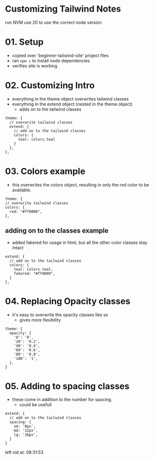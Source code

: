 # Customizing Tailwind Notes
run NVM use 20 to use the correct node version

# 01. Setup
- copied over 'beginner-tailwind-site' project files
- ran `npm i` to install node dependencies
- verifies site is working

# 02. Customizing Intro
- everything in the theme object overwrites tailwind classes
- everything in the extend object (nested in the theme object)
  - adds on to the tailwind classes
``` JS tailwind.config.js
theme: {
  // overwrite tailwind classes
  extend: {
    // add on to the tailwind classes
    colors: {
      teal: colors.teal
    }
  },
},
```

# 03. Colors example
- this overwrites the colors object, resulting in only the red color to be available.
```JS tailwind.config.js
theme: {
// overwrite tailwind classes
colors: {
  red: "#ff0000",
},
```

## adding on to the classes example
- added fakered for usage in html, but all the other color classes stay intact
``` JS tailwind.config.js
extend: {
  // add on to the tailwind classes
  colors: {
    teal: colors.teal,
    fakered: "#ff0000",
  }
},
```

# 04. Replacing Opacity classes
- it's easy to overwrite the opacity classes like so
  - gives more flexibility
``` JS tailwind.config.js
theme: {
  opacity: {
    '0': '0',
    '20': '0.2',
    '40': '0.4',
    '60': '0.6',
    '80': '0.8',
    '100': '1',
  },
}
```

# 05. Adding to spacing classes
- these come in addition to the number for spacing.
  - could be usefull
``` JS tailwind.config.js
extend: {
  // add on to the tailwind classes
  spacing: {
    sm: '8px',
    md: '12px',
    lg: '16px',
  }
}
```


left vid at: 08:31:53